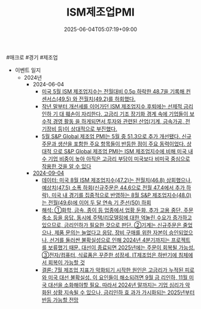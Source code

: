 ﻿---
title: "ISM제조업PMI"
date: 2025-06-04T05:07:19+09:00
lastmod: 2025-06-04T05:07:19+09:00
type: docs
sidebar:
  open: true
weight: 2
---
<div style="display:none">
  <meta property="article:published_time" content="2025-06-03T20:07:19Z" />
  <meta property="article:modified_time" content="2025-06-03T20:07:19Z" />
</div>
#매크로 #경기 #제조업

- 이벤트 일지
	- 2024년
		- 2024-06-04 
			- [미국 5월 ISM 제조업지수는 전월대비 0.5p 하락한 48.7을 기록해 컨센서스(49.5) 와 전월치(49.2)를 하회했다.](24.6.4_5월%20ISM%20제조업지수.pdf#page=1&selection=46,0,78,0&color=yellow)
			- [작년 말부터 개선세를 이어가던 ISM 제조업지수 후퇴에는 선제적 금리 인하 기 대 훼손이 자리한다. 고금리 기조 장기화 경계 속에 기업들이 보수적 경영 활동 을 하게되면서 투자와 관련된 산업(기계, 금속가공, 전기장비 등)이 상대적으로 부진했다.](24.6.4_5월%20ISM%20제조업지수.pdf#page=1&selection=407,0,481,0&color=yellow)
			- [5월 S&P Global 제조업 PMI는 5월 중 51.3으로 추가 개선됐다. 신규주문과 생산을 포함한 주요 항목들이 반등한 점이 주요 동력이었다. 상대적 으로 S&P Global 제조업 PMI는 ISM 제조업지수에 비해 미국 내수 기업 비중이 높아 아직은 고금리 부담이 미국보다 비미국 중심으로 작용한 것을 알 수 있다](24.6.4_5월%20ISM%20제조업지수.pdf#page=1&selection=484,0,575,0&color=yellow)
		- [2024-09-04](/daily-summary/2024-09-04/)
			- [데이터: 미국 8월 ISM 제조업지수(47.2)는 전월치(46.8) 상회했으나, 예상치(47.5) 소폭 하회(신규주문은 44.6으로 전월 47.4에서 추가 하락). 미국 내 경기를 집중적으로 반영하는 8월 S&P 제조업지수(48.0)는 전월(49.6)에 이어 두 달 연속 기 준선(50) 하회](9.4_미국%20제조업,%20고금리와%20대선이%20해결되기%20전까지는.pdf#page=1&selection=59,0,62,9&color=yellow)
			- [해석: ①화학, 금속, 종이 등 업종에서 업황 둔화, 추가 고용 중단, 주문 축소 등을 응답. 동시에 주택/리모델링에 대한 억눌린 수요가 증가하고 있으므로, 금리인하가 필요한 것으로 판단. ②기계는 신규주문은 줄었으나, 제품 문의는 늘었다고 응답. 장비 구매를 위한 자본이 승인되었으나, 선거를 둘러싼 불확실성으로 인해 2024년 4분기까지는 프로젝트를 보류했기 때문. 대선이 종료되면 2025년에는 주문이 회복될 가능성. ③전자/컴퓨터, 식료품은 꾸준한 성장세. IT제조업은 하반기에 침체에서 회복이 가능할 것](9.4_미국%20제조업,%20고금리와%20대선이%20해결되기%20전까지는.pdf#page=1&selection=64,0,76,5&color=yellow)
			- [결론: 7월 제조업 지표가 악화되기 시작한 원인은 고금리가 누적된 피로와 미국 대선 불확실성. 이 요인들이 해소되려면 9월 금 리인하, 11월 미국 대선을 소화해야할 필요. 따라서 2024년 말까지는 기업 심리가 악화된 상황 지속될 수 있으나, 금리인하 효 과가 가시화되는 2025년부터 반등 가능할 전망](9.4_미국%20제조업,%20고금리와%20대선이%20해결되기%20전까지는.pdf#page=1&selection=78,0,82,26&color=yellow)
